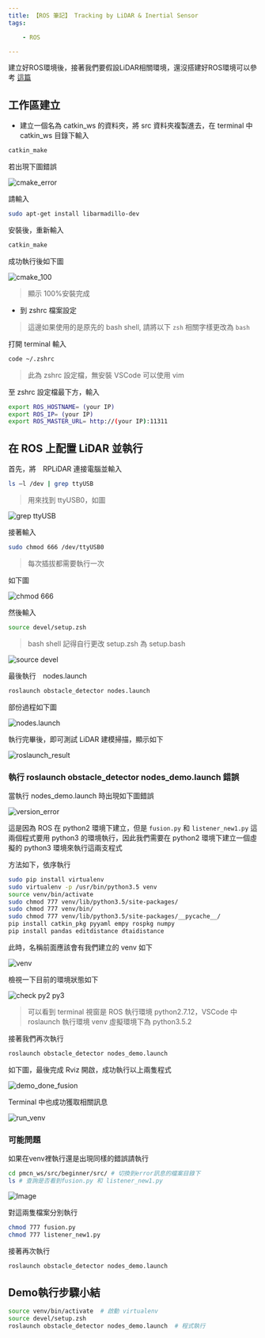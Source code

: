 ```yaml
---
title: 【ROS 筆記】 Tracking by LiDAR & Inertial Sensor
tags:

    - ROS

---
```

建立好ROS環境後，接著我們要假設LiDAR相關環境，還沒搭建好ROS環境可以參考 [這篇](https://joechang0113.github.io/2019/12/23/Ubuntu-build-ROS.html)

## 工作區建立

* 建立一個名為 catkin_ws 的資料夾，將 src 資料夾複製進去，在 terminal 中 catkin_ws 目錄下輸入

``` bash
catkin_make
```

若出現下圖錯誤

![cmake_error](https://i.imgur.com/kXS3SIN.png)

請輸入

``` bash
sudo apt-get install libarmadillo-dev
```

安裝後，重新輸入

``` bash
catkin_make
```

成功執行後如下圖

![cmake_100](https://i.imgur.com/jQ1GHTc.png)

> 顯示 100%安裝完成

* 到 zshrc 檔案設定

> 這邊如果使用的是原先的 bash shell, 請將以下 `zsh` 相關字樣更改為 `bash`

打開 terminal 輸入

``` bash
code ~/.zshrc
```

> 此為 zshrc 設定檔，無安裝 VSCode 可以使用 vim

至 zshrc 設定檔最下方，輸入

``` bash
export ROS_HOSTNAME= (your IP)
export ROS_IP= (your IP)
export ROS_MASTER_URL= http://(your IP):11311
```

## 在 ROS 上配置 LiDAR 並執行

首先，將　RPLiDAR 連接電腦並輸入

``` bash
ls –l /dev | grep ttyUSB
```

> 用來找到 ttyUSB0，如圖

![grep ttyUSB](https://i.imgur.com/Ytptgw3.png)

接著輸入

``` bash
sudo chmod 666 /dev/ttyUSB0
```

> 每次插拔都需要執行一次

如下圖

![chmod 666](https://i.imgur.com/aulBvmC.png)

然後輸入

``` bash
source devel/setup.zsh
```

> bash shell 記得自行更改 setup.zsh 為 setup.bash

![source devel](https://i.imgur.com/XYW8PD8.png)

最後執行　nodes.launch

``` bash
roslaunch obstacle_detector nodes.launch
```

部份過程如下圖

![nodes.launch](https://i.imgur.com/5cpN082.png)

執行完畢後，即可測試 LiDAR 建模掃描，顯示如下

![roslaunch_result](https://i.imgur.com/f3eW1hy.png)

### 執行 roslaunch obstacle_detector nodes_demo.launch 錯誤

當執行 nodes_demo.launch 時出現如下圖錯誤

![version_error](https://i.imgur.com/ePn8RvM.jpg)

這是因為 ROS 在 python2 環境下建立，但是 `fusion.py` 和 `listener_new1.py` 這兩個程式要用 python3 的環境執行，因此我們需要在 python2 環境下建立一個虛擬的 python3 環境來執行這兩支程式

方法如下，依序執行

``` bash
sudo pip install virtualenv
sudo virtualenv -p /usr/bin/python3.5 venv
source venv/bin/activate
sudo chmod 777 venv/lib/python3.5/site-packages/
sudo chmod 777 venv/bin/
sudo chmod 777 venv/lib/python3.5/site-packages/__pycache__/
pip install catkin_pkg pyyaml empy rospkg numpy
pip install pandas editdistance dtaidistance
```

此時，名稱前面應該會有我們建立的 venv 如下

![venv](https://i.imgur.com/BKg0PFK.png)

檢視一下目前的環境狀態如下

![check py2 py3](https://i.imgur.com/3jHWBGc.jpg)

> 可以看到 terminal 視窗是 ROS 執行環境 python2.7.12，VSCode 中 roslaunch 執行環境 venv 虛擬環境下為 python3.5.2

接著我們再次執行

``` bash
roslaunch obstacle_detector nodes_demo.launch
```

如下圖，最後完成 Rviz 開啟，成功執行以上兩隻程式

![demo_done_fusion](https://i.imgur.com/bKPrG40.png)

Terminal 中也成功獲取相關訊息

![run_venv](https://i.imgur.com/MvKcFnC.png)

### 可能問題

如果在venv裡執行還是出現同樣的錯誤請執行

``` bash
cd pmcn_ws/src/beginner/src/ # 切換到error訊息的檔案目錄下
ls # 查詢是否看到fusion.py 和 listener_new1.py
```

![Image](https://i.imgur.com/C1Qr4GT.png)

對這兩隻檔案分別執行

``` BASH
chmod 777 fusion.py
chmod 777 listener_new1.py
```

接著再次執行

``` BASH
roslaunch obstacle_detector nodes_demo.launch
```

## Demo執行步驟小結

``` bash
source venv/bin/activate  # 啟動 virtualenv
source devel/setup.zsh
roslaunch obstacle_detector nodes_demo.launch  # 程式執行
```
